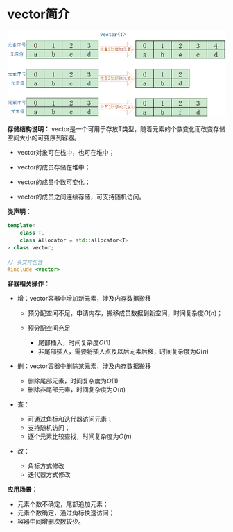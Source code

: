 # vector简介

![vector存储结构](../../../images/stl/vector存储结构.png)

**存储结构说明：**
vector是一个可用于存放T类型，随着元素的个数变化而改变存储空间大小的可变序列容器。

* vector对象可在栈中，也可在堆中；

* vector的成员存储在堆中；

* vector的成员个数可变化；
  
* vector的成员之间连续存储，可支持随机访问。

**类声明：**

```c++
template<
    class T,
    class Allocator = std::allocator<T>
> class vector;

// 头文件包含
#include <vector>
```

**容器相关操作：**

* 增：vector容器中增加新元素，涉及内存数据搬移

   * 预分配空间不足，申请内存，搬移成员数据到新空间，时间复杂度$O(n)$；

   * 预分配空间充足
      * 尾部插入，时间复杂度$O(1)$
      * 非尾部插入，需要将插入点及以后元素后移，时间复杂度为$O(n)$

* 删：vector容器中删除某元素，涉及内存数据搬移
   * 删除尾部元素，时间复杂度为$O(1)$
   * 删除非尾部元素，时间复杂度为$O(n)$

* 查：
   * 可通过角标和迭代器访问元素；
   * 支持随机访问；
   * 逐个元素比较查找，时间复杂度为$O(n)$

* 改：
   * 角标方式修改
   * 迭代器方式修改

**应用场景：**

* 元素个数不确定，尾部追加元素；
* 元素个数确定，通过角标快速访问；
* 容器中间增删次数较少。